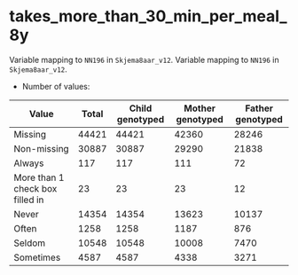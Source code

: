 # takes_more_than_30_min_per_meal_8y
Variable mapping to `NN196` in `Skjema8aar_v12`.
Variable mapping to `NN196` in `Skjema8aar_v12`.
- Number of values:

| Value | Total | Child genotyped | Mother genotyped | Father genotyped |
| ----- | ----- | --------------- | ---------------- | ---------------- |
| Missing | 44421 | 44421 | 42360 | 28246 |
| Non-missing | 30887 | 30887 | 29290 | 21838 |
| Always | 117 | 117 | 111 |72 |
| More than 1 check box filled in | 23 | 23 | 23 |12 |
| Never | 14354 | 14354 | 13623 |10137 |
| Often | 1258 | 1258 | 1187 |876 |
| Seldom | 10548 | 10548 | 10008 |7470 |
| Sometimes | 4587 | 4587 | 4338 |3271 |



